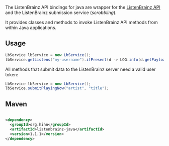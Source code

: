 The ListenBrainz API bindings for java are wrapper for
the [ListenBrainz API](https://listenbrainz.readthedocs.io/en/latest/) and the ListenBrainz
submission service (_scrobbling_).

It provides classes and methods to invoke ListenBrainz API methods from within Java applications.

## Usage

```java
LbService lbService = new LbService();
lbService.getListens("my-username").ifPresent(d -> LOG.info(d.getPayload()));
```

All methods that submit data to the ListenBrainz server need a valid user token:

```java
LbService lbService = new LbService();
lbService.submitPlayingNow("artist", "title");
```


## Maven

```xml

<dependency>
  <groupId>org.hihn</groupId>
  <artifactId>listenbrainz-java</artifactId>
  <version>1.1.1</version>
</dependency>
```
